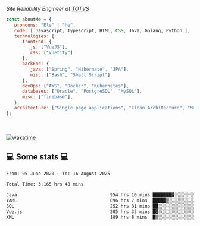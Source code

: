 <p><em>Site Reliability Engineer at <a href="https://www.totvs.com/">TOTVS</a></br>
</em></p>


```javascript
const aboutMe = {
   pronouns: "Ele" | "he",
   code: [ Javascript, Typescript, HTML, CSS, Java, Golang, Python ],
   technologies: {
      frontEnd: {
         js: ["VueJS"],
         css: ["Vuetify"]
      },
      backEnd: {
         java: ["Spring", "Hibernate", "JPA"],
         misc: ["Bash", "Shell Script"]
      },
      devOps: ["AWS", "Docker", "Kubernetes"],
      databases: ["Oracle", "PostgreSQL", "MySQL"],
      misc: ["firebase"],
   },
   architecture: ["Single page applications", "Clean Architecture", "MVC", "Microservices"],
};
```
</br></br>
[![wakatime](https://wakatime.com/badge/user/a3a8ed06-d304-4d6b-bc86-4adc418cdea7.svg)](https://wakatime.com/@a3a8ed06-d304-4d6b-bc86-4adc418cdea7)
<h2>💻 Some stats 💻</h2>

<!--START_SECTION:waka-->

```txt
From: 05 June 2020 - To: 16 August 2025

Total Time: 3,165 hrs 48 mins

Java                                   954 hrs 10 mins ███████▓░░░░░░░░░░░░░░░░░   30.14 %
YAML                                   696 hrs 7 mins  █████▒░░░░░░░░░░░░░░░░░░░   21.99 %
SQL                                    252 hrs 31 mins ██░░░░░░░░░░░░░░░░░░░░░░░   07.98 %
Vue.js                                 205 hrs 33 mins █▓░░░░░░░░░░░░░░░░░░░░░░░   06.49 %
XML                                    189 hrs 8 mins  █▒░░░░░░░░░░░░░░░░░░░░░░░   05.97 %
```

<!--END_SECTION:waka-->
